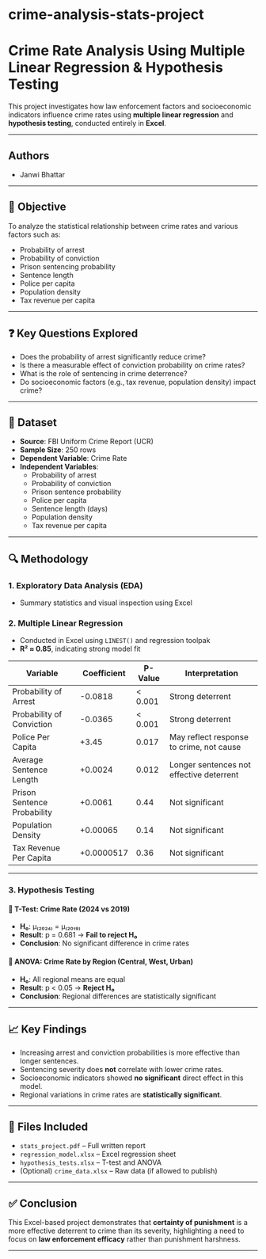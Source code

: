 # crime-analysis-stats-project

# Crime Rate Analysis Using Multiple Linear Regression & Hypothesis Testing

This project investigates how law enforcement factors and socioeconomic indicators influence crime rates using **multiple linear regression** and **hypothesis testing**, conducted entirely in **Excel**.

---

## Authors
- Janwi Bhattar

---

## 🎯 Objective
To analyze the statistical relationship between crime rates and various factors such as:
- Probability of arrest
- Probability of conviction
- Prison sentencing probability
- Sentence length
- Police per capita
- Population density
- Tax revenue per capita

---

## ❓ Key Questions Explored
- Does the probability of arrest significantly reduce crime?
- Is there a measurable effect of conviction probability on crime rates?
- What is the role of sentencing in crime deterrence?
- Do socioeconomic factors (e.g., tax revenue, population density) impact crime?

---

## 📁 Dataset
- **Source**: FBI Uniform Crime Report (UCR)
- **Sample Size**: 250 rows
- **Dependent Variable**: Crime Rate
- **Independent Variables**:
  - Probability of arrest
  - Probability of conviction
  - Prison sentence probability
  - Police per capita
  - Sentence length (days)
  - Population density
  - Tax revenue per capita

---

## 🔍 Methodology

### 1. Exploratory Data Analysis (EDA)
- Summary statistics and visual inspection using Excel

### 2. Multiple Linear Regression
- Conducted in Excel using `LINEST()` and regression toolpak
- **R² ≈ 0.85**, indicating strong model fit

| Variable                     | Coefficient | P-Value | Interpretation |
|-----------------------------|-------------|---------|----------------|
| Probability of Arrest       | -0.0818     | < 0.001 | Strong deterrent |
| Probability of Conviction   | -0.0365     | < 0.001 | Strong deterrent |
| Police Per Capita           | +3.45       |  0.017  | May reflect response to crime, not cause |
| Average Sentence Length     | +0.0024     |  0.012  | Longer sentences not effective deterrent |
| Prison Sentence Probability | +0.0061     |  0.44   | Not significant |
| Population Density          | +0.00065    |  0.14   | Not significant |
| Tax Revenue Per Capita      | +0.0000517  |  0.36   | Not significant |

---

### 3. Hypothesis Testing

#### 📌 T-Test: Crime Rate (2024 vs 2019)
- **H₀**: μ₍₂₀₂₄₎ = μ₍₂₀₁₉₎
- **Result**: p = 0.681 → **Fail to reject H₀**
- **Conclusion**: No significant difference in crime rates

#### 📌 ANOVA: Crime Rate by Region (Central, West, Urban)
- **H₀**: All regional means are equal
- **Result**: p < 0.05 → **Reject H₀**
- **Conclusion**: Regional differences are statistically significant

---

## 📈 Key Findings
- Increasing arrest and conviction probabilities is more effective than longer sentences.
- Sentencing severity does **not** correlate with lower crime rates.
- Socioeconomic indicators showed **no significant** direct effect in this model.
- Regional variations in crime rates are **statistically significant**.

---

## 📂 Files Included
- `stats_project.pdf` – Full written report
- `regression_model.xlsx` – Excel regression sheet
- `hypothesis_tests.xlsx` – T-test and ANOVA
- (Optional) `crime_data.xlsx` – Raw data (if allowed to publish)

---

## ✅ Conclusion
This Excel-based project demonstrates that **certainty of punishment** is a more effective deterrent to crime than its severity, highlighting a need to focus on **law enforcement efficacy** rather than punishment harshness.

---

